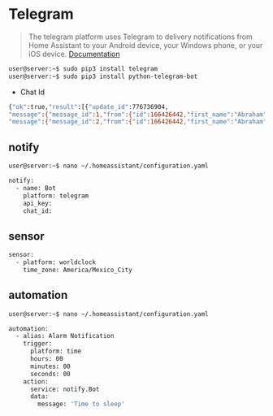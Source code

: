# Telegram

> The telegram platform uses Telegram to delivery notifications from Home Assistant to your Android device, your Windows phone, or your iOS device. [Documentation](https://home-assistant.io/components/notify.telegram/)

```sh
user@server:~$ sudo pip3 install telegram
user@server:~$ sudo pip3 install python-telegram-bot
```

- Chat Id

```sh
{"ok":true,"result":[{"update_id":776736904,
"message":{"message_id":1,"from":{"id":166426442,"first_name":"Abraham","last_name":"Arce","username":"Xe1Gyq"},"chat":{"id":166426442,"first_name":"Abraham","last_name":"Arce","username":"Xe1Gyq","type":"private"},"date":1489859878,"text":"/start","entities":[{"type":"bot_command","offset":0,"length":6}]}},{"update_id":776736905,
"message":{"message_id":2,"from":{"id":166426442,"first_name":"Abraham","last_name":"Arce","username":"Xe1Gyq"},"chat":{"id":166426442,"first_name":"Abraham","last_name":"Arce","username":"Xe1Gyq","type":"private"},"date":1489859880,"text":"hi"}}]}
```

## notify

```sh
user@server:~$ nano ~/.homeassistant/configuration.yaml
```

```sh
notify:
  - name: Bot
    platform: telegram
    api_key: 
    chat_id: 
```

## sensor

```sh
sensor:
  - platform: worldclock
    time_zone: America/Mexico_City
```

## automation

```sh
user@server:~$ nano ~/.homeassistant/configuration.yaml
```

```sh
automation:
  - alias: Alarm Notification          
    trigger:
      platform: time
      hours: 00
      minutes: 00
      seconds: 00
    action:
      service: notify.Bot
      data:
        message: 'Time to sleep'
```